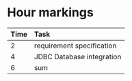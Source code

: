 # Hour markings 

| Time | Task                      |
|:-----|:--------------------------|
| 2    | requirement specification |
| 4    | JDBC Database integration |
| 6    | sum                       |
